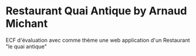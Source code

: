 # Restaurant Quai Antique by Arnaud Michant
ECF d'évaluation avec comme thème une web application d'un Restaurant "le quai antique"
